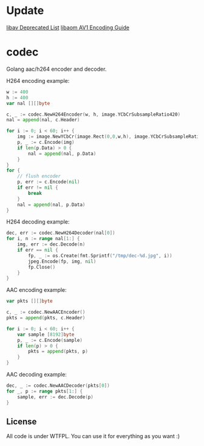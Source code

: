 

Update
====

[libav Deprecated List](https://libav.org/documentation/doxygen/master/deprecated.html)
[libaom AV1 Encoding Guide](https://trac.ffmpeg.org/wiki/Encode/AV1)



codec
====

Golang aac/h264 encoder and decoder.

H264 encoding example:

```go
w := 400
h := 400
var nal [][]byte 

c, _ := codec.NewH264Encoder(w, h, image.YCbCrSubsampleRatio420)
nal = append(nal, c.Header)

for i := 0; i < 60; i++ {
	img := image.NewYCbCr(image.Rect(0,0,w,h), image.YCbCrSubsampleRatio420)
	p, _ := c.Encode(img)
	if len(p.Data) > 0 {
		nal = append(nal, p.Data)
	}
}
for {
	// flush encoder
	p, err := c.Encode(nil)
	if err != nil {
		break
	}
	nal = append(nal, p.Data)
}
```

H264 decoding example:

```go
dec, err := codec.NewH264Decoder(nal[0])
for i, n := range nal[1:] {
	img, err := dec.Decode(n)
	if err == nil {
		fp, _ := os.Create(fmt.Sprintf("/tmp/dec-%d.jpg", i))
		jpeg.Encode(fp, img, nil)
		fp.Close()
	}
}
```

AAC encoding example:

```go
var pkts [][]byte 

c, _ := codec.NewAACEncoder()
pkts = append(pkts, c.Header)

for i := 0; i < 60; i++ {
	var sample [8192]byte
	p, _ := c.Encode(sample)
	if len(p) > 0 {
		pkts = append(pkts, p)
	}
}
```

AAC decoding example:

```go
dec, _ := codec.NewAACDecoder(pkts[0])
for _, p := range pkts[1:] {
	sample, err := dec.Decode(p)
}
```

License
----

All code is under WTFPL. You can use it for everything as you want :)
